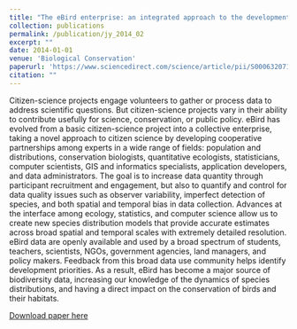 ```yaml
---
title: "The eBird enterprise: an integrated approach to the development and application of citizen science."
collection: publications
permalink: /publication/jy_2014_02
excerpt: ""
date: 2014-01-01
venue: 'Biological Conservation'
paperurl: 'https://www.sciencedirect.com/science/article/pii/S0006320713003820'
citation: ""
---
```

Citizen-science projects engage volunteers to gather or process data to address scientific questions. But citizen-science projects vary in their ability to contribute usefully for science, conservation, or public policy. eBird has evolved from a basic citizen-science project into a collective enterprise, taking a novel approach to citizen science by developing cooperative partnerships among experts in a wide range of fields: population and distributions, conservation biologists, quantitative ecologists, statisticians, computer scientists, GIS and informatics specialists, application developers, and data administrators. The goal is to increase data quantity through participant recruitment and engagement, but also to quantify and control for data quality issues such as observer variability, imperfect detection of species, and both spatial and temporal bias in data collection. Advances at the interface among ecology, statistics, and computer science allow us to create new species distribution models that provide accurate estimates across broad spatial and temporal scales with extremely detailed resolution. eBird data are openly available and used by a broad spectrum of students, teachers, scientists, NGOs, government agencies, land managers, and policy makers. Feedback from this broad data use community helps identify development priorities. As a result, eBird has become a major source of biodiversity data, increasing our knowledge of the dynamics of species distributions, and having a direct impact on the conservation of birds and their habitats.

[Download paper here](https://www.sciencedirect.com/science/article/pii/S0006320713003820)
